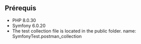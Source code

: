 
## Prérequis
- PHP 8.0.30
- Symfony 6.0.20
- The test collection file is located in the public folder. 
name: SymfonyTest.postman_collection
